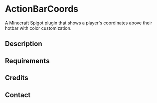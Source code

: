 # ActionBarCoords
A Minecraft Spigot plugin that shows a player's coordinates above their hotbar with color customization.

## Description

## Requirements

## Credits

## Contact
